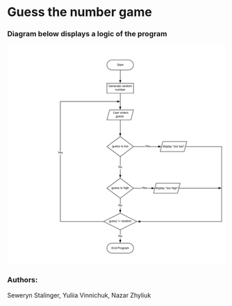 # Guess the number game

### Diagram below displays a logic of the program

![alt text](https://github.com/seweryn999/SAN-PP1/blob/main/SAN-PP1-DIAGRAM.png?raw=true)

### Authors:

Seweryn Stalinger,
Yuliia Vinnichuk,
Nazar Zhyliuk
